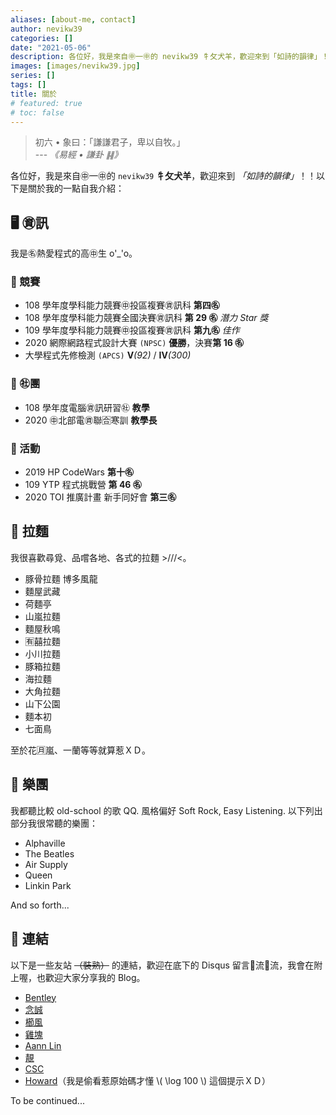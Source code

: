 ```yaml
---
aliases: [about-me, contact]
author: nevikw39
categories: []
date: "2021-05-06"
description: 各位好，我是來自㊥一㊥的 nevikw39 牜攵犬羊，歡迎來到「如詩的韻律」！！以下是關於我的一點自我介紹：我是㊔熱愛程式的高㊥生 o'_'o，也很喜歡尋覓、品嚐各地、各式的拉麵 >///<。
images: [images/nevikw39.jpg]
series: []
tags: []
title: 關於
# featured: true
# toc: false
---
```


> 初六 • 象曰：「謙謙君子，卑以自牧。」 <br>
> --- <cite>《易經 • 謙卦 ䷎》</cite>

各位好，我是來自㊥一㊥的 `nevikw39` **牜攵犬羊**，歡迎來到 _「如詩的韻律」_！！以下是關於我的一點自我介紹：

## 🖥 ㊮訊

我是㊔熱愛程式的高㊥生 o'_'o。

### 🏁 競賽

- 108 學年度學科能力競賽㊥投區複賽㊮訊科 **第四㊔**
- 108 學年度學科能力競賽全國決賽㊮訊科 **第 29 ㊔** _潛力 Star 獎_
- 109 學年度學科能力競賽㊥投區複賽㊮訊科 **第九㊔** _佳作_
- 2020 網際網路程式設計大賽 `(NPSC)` **優勝**，決賽**第 16 ㊔**
- 大學程式先修檢測 `(APCS)` **Ⅴ**_(92)_ / **Ⅳ**_(300)_

### 🏫 ㊓團

- 108 學年度電腦㊮訊研習㊓ **教學**
- 2020 ㊥北部電㊮聯🈴寒訓 **教學長**

### 🎯 活動

- 2019 HP CodeWars **第十㊔**
- 109 YTP 程式挑戰營 **第 46 ㊔**
- 2020 TOI 推廣計畫 新手同好會 **第三㊔**

## 🍜 拉麵

我很喜歡尋覓、品嚐各地、各式的拉麵 >///<。

- 豚骨拉麵 博多風龍
- 麵屋武藏
- 荷麵亭
- 山嵐拉麵
- 麵屋秋鳴
- 🈶️囍拉麵
- 小川拉麵
- 豚箱拉麵
- 海拉麵
- 大角拉麵
- 山下公園
- 麵本初
- 七面鳥

至於花🈷️嵐、一蘭等等就算惹ＸＤ。

## 🎵 樂團

我都聽比較 old-school 的歌 QQ. 風格偏好 Soft Rock, Easy Listening. 以下列出部分我很常聽的樂團：

- Alphaville
- The Beatles
- Air Supply
- Queen
- Linkin Park

And so forth...

## 🔗 連結

以下是一些友站 ~~（裝熟）~~ 的連結，歡迎在底下的 Disqus 留言🍌流🍌流，我會在附上喔，也歡迎大家分享我的 Blog。

- [Bentley](https://bentley.taipei/)
- [念誠](https://ncchen.cf/)
- [櫛風](https://shaneliu.studio-alvitr.com/)
- [雞塊](https://www.jikuai.codes/)
- [Aann Lin](https://hakkaz.github.io/)
- [靚](https://ching367436.github.io/)
- [CSC](https://chensc0392.github.io/)
- [Howard](https://howard-60308.github.io/)（我是偷看惹原始碼才懂 \\( \log 100 \\) 這個提示ＸＤ）

To be continued...
